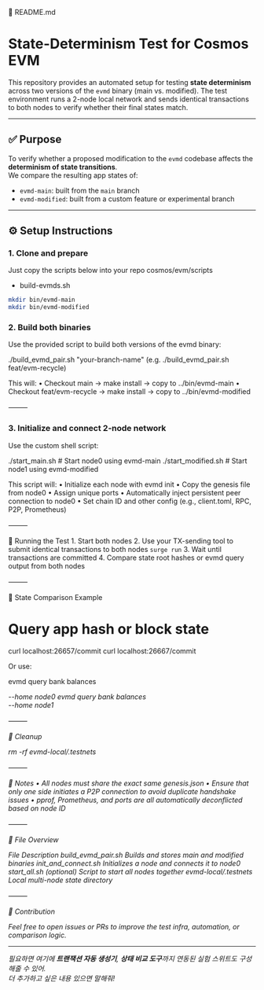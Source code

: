 

📝 README.md 

# State-Determinism Test for Cosmos EVM

This repository provides an automated setup for testing **state determinism** across two versions of the `evmd` binary (main vs. modified). The test environment runs a 2-node local network and sends identical transactions to both nodes to verify whether their final states match.

---

## ✅ Purpose

To verify whether a proposed modification to the `evmd` codebase affects the **determinism of state transitions**.  
We compare the resulting app states of:

- `evmd-main`: built from the `main` branch
- `evmd-modified`: built from a custom feature or experimental branch

---

## ⚙️ Setup Instructions

### 1. Clone and prepare

Just copy the scripts below into your repo cosmos/evm/scripts

 - build-evmds.sh


```bash
mkdir bin/evmd-main
mkdir bin/evmd-modified
```

### 2. Build both binaries

Use the provided script to build both versions of the evmd binary:

./build_evmd_pair.sh "your-branch-name"
(e.g. ./build_evmd_pair.sh feat/evm-recycle)

This will:
	•	Checkout main → make install → copy to ../bin/evmd-main
	•	Checkout feat/evm-recycle → make install → copy to ../bin/evmd-modified

⸻

### 3. Initialize and connect 2-node network

Use the custom shell script:

./start_main.sh   # Start node0 using evmd-main
./start_modified.sh   # Start node1 using evmd-modified

This script will:
	•	Initialize each node with evmd init
	•	Copy the genesis file from node0
	•	Assign unique ports
	•	Automatically inject persistent peer connection to node0
	•	Set chain ID and other config (e.g., client.toml, RPC, P2P, Prometheus)

⸻

🧪 Running the Test
	1.	Start both nodes
	2.	Use your TX-sending tool to submit identical transactions to both nodes
  ``surge run``
	3.	Wait until transactions are committed
	4.	Compare state root hashes or evmd query output from both nodes

⸻

📌 State Comparison Example

# Query app hash or block state
curl localhost:26657/commit
curl localhost:26667/commit

Or use:

evmd query bank balances <address> --home node0
evmd query bank balances <address> --home node1


⸻

🧼 Cleanup

rm -rf evmd-local/.testnets


⸻

🧠 Notes
	•	All nodes must share the exact same genesis.json
	•	Ensure that only one side initiates a P2P connection to avoid duplicate handshake issues
	•	pprof, Prometheus, and ports are all automatically deconflicted based on node ID

⸻

📂 File Overview

File	Description
build_evmd_pair.sh	Builds and stores main and modified binaries
init_and_connect.sh	Initializes a node and connects it to node0
start_all.sh (optional)	Script to start all nodes together
evmd-local/.testnets	Local multi-node state directory


⸻

🙋 Contribution

Feel free to open issues or PRs to improve the test infra, automation, or comparison logic.

---

필요하면 여기에 **트랜잭션 자동 생성기**, **상태 비교 도구**까지 연동된 실험 스위트도 구성해줄 수 있어.  
더 추가하고 싶은 내용 있으면 말해줘!